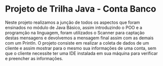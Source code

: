 # Projeto de Trilha Java - Conta Banco

Neste projeto realizamos a junção de todos os aspectos que foram ensinados no módulo de Java Básico, assim introduzindo o POO e a programção na linguagem, foram utilizados o Scanner para captação destas mensagens e devolvemos a mensagem final assim com as demais com um Println.
O projeto consiste em realizar a coleta de dados de um cliente e assim mostrar para o mesmo sua informações de uma conta, sem que o cliente necessite ter uma IDE instalada em sua máquina para verificar e preencher as informações. 

